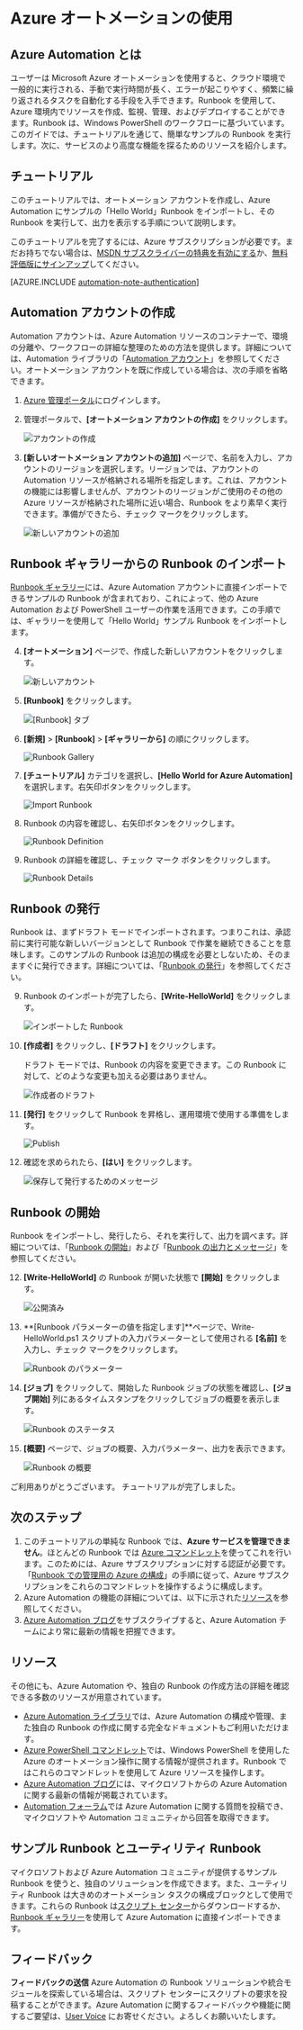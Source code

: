 <properties
	pageTitle="Azure Automation の使用"
	description="Azure でオートメーション ジョブをインポートして実行する方法について説明します。"
	services="automation"
	documentationCenter=""
	authors="bwren"
	manager="stevenka"
	editor=""/>

<tags
	ms.service="automation"
	ms.workload="tbd"
	ms.tgt_pltfrm="na"
	ms.devlang="na"
	ms.topic="hero-article" 
	ms.date="05/19/2015"
	ms.author="bwren"/>


# Azure オートメーションの使用

## Azure Automation とは

ユーザーは Microsoft Azure オートメーションを使用すると、クラウド環境で一般的に実行される、手動で実行時間が長く、エラーが起こりやすく、頻繁に繰り返されるタスクを自動化する手段を入手できます。Runbook を使用して、Azure 環境内でリソースを作成、監視、管理、およびデプロイすることができます。Runbook は、Windows PowerShell のワークフローに基づいています。このガイドでは、チュートリアルを通じて、簡単なサンプルの Runbook を実行します。次に、サービスのより高度な機能を探るためのリソースを紹介します。

## チュートリアル
このチュートリアルでは、オートメーション アカウントを作成し、Azure Automation にサンプルの「Hello World」Runbook をインポートし、その Runbook を実行して、出力を表示する手順について説明します。

このチュートリアルを完了するには、Azure サブスクリプションが必要です。まだお持ちでない場合は、[MSDN サブスクライバーの特典を有効にする](../pricing/member-offers/msdn-benefits-details/)か、[無料評価版にサインアップ](../pricing/free-trial.md)</a>してください。

[AZURE.INCLUDE [automation-note-authentication](../../includes/automation-note-authentication.md)]

## <a name="automationaccount"></a>Automation アカウントの作成

Automation アカウントは、Azure Automation リソースのコンテナーで、環境の分離や、ワークフローの詳細な整理のための方法を提供します。詳細については、Automation ライブラリの「[Automation アカウント](http://aka.ms/runbookauthor/azure/automationaccounts)」を参照してください。オートメーション アカウントを既に作成している場合は、次の手順を省略できます。

1.	[Azure 管理ポータル](http://manage.windowsazure.com)にログインします。

2.	管理ポータルで、**[オートメーション アカウントの作成]** をクリックします。

	![アカウントの作成](./media/automation-create-runbook-from-samples/automation_01_CreateAccount.png)

3.	**[新しいオートメーション アカウントの追加]** ページで、名前を入力し、アカウントのリージョンを選択します。リージョンでは、アカウントの Automation リソースが格納される場所を指定します。これは、アカウントの機能には影響しませんが、アカウントのリージョンがご使用のその他の Azure リソースが格納された場所に近い場合、Runbook をより素早く実行できます。準備ができたら、チェック マークをクリックします。

	![新しいアカウントの追加](./media/automation-create-runbook-from-samples/automation_02_addnewautoacct.png)

## <a name="importrunbook"></a>Runbook ギャラリーからの Runbook のインポート

[Runbook ギャラリー](http://aka.ms/runbookgallery)には、Azure Automation アカウントに直接インポートできるサンプルの Runbook が含まれており、これによって、他の Azure Automation および PowerShell ユーザーの作業を活用できます。この手順では、ギャラリーを使用して「Hello World」サンプル Runbook をインポートします。

4.	**[オートメーション]** ページで、作成した新しいアカウントをクリックします。

	![新しいアカウント](./media/automation-create-runbook-from-samples/automation_03_NewAutoAcct.png)

5.	**[Runbook]** をクリックします。

	![[Runbook] タブ](./media/automation-create-runbook-from-samples/automation_04_RunbooksTab.png)

6.	**[新規]** > **[Runbook]** > **[ギャラリーから]** の順にクリックします。

	![Runbook Gallery](./media/automation-create-runbook-from-samples/automation_05_ImportGallery.png)

7.  **[チュートリアル]** カテゴリを選択し、**[Hello World for Azure Automation]** を選択します。右矢印ボタンをクリックします。

	![Import Runbook](./media/automation-create-runbook-from-samples/automation_06_ImportRunbook.png)

8.  Runbook の内容を確認し、右矢印ボタンをクリックします。

	![Runbook Definition](./media/automation-create-runbook-from-samples/automation_07_RunbookDefinition.png)

8.	Runbook の詳細を確認し、チェック マーク ボタンをクリックします。

	![Runbook Details](./media/automation-create-runbook-from-samples/automation_08_RunbookDetails.png)

## <a name="publishrunbook"></a>Runbook の発行

Runbook は、まずドラフト モードでインポートされます。つまりこれは、承認前に実行可能な新しいバージョンとして Runbook で作業を継続できることを意味します。このサンプルの Runbook は追加の構成を必要としないため、そのまますぐに発行できます。詳細については、「[Runbook の発行](http://aka.ms/runbookauthor/azure/publishrunbook)」を参照してください。

9.	Runbook のインポートが完了したら、**[Write-HelloWorld]** をクリックします。

	![インポートした Runbook](./media/automation-create-runbook-from-samples/automation_07_ImportedRunbook.png)

9.	**[作成者]** をクリックし、**[ドラフト]** をクリックします。

	ドラフト モードでは、Runbook の内容を変更できます。この Runbook に対して、どのような変更も加える必要はありません。

	![作成者のドラフト](./media/automation-create-runbook-from-samples/automation_08_AuthorDraft.png)

10.	**[発行]** をクリックして Runbook を昇格し、運用環境で使用する準備をします。

	![Publish](./media/automation-create-runbook-from-samples/automation_085_Publish.png)

11.	確認を求められたら、**[はい]** をクリックします。

	![保存して発行するためのメッセージ](./media/automation-create-runbook-from-samples/automation_09_SavePubPrompt.png)

## <a name="startrunbook"></a>Runbook の開始

Runbook をインポートし、発行したら、それを実行して、出力を調べます。詳細については、「[Runbook の開始](http://aka.ms/runbookauthor/azure/startrunbook)」および「[Runbook の出力とメッセージ](http://aka.ms/runbookauthor/azure/runbookoutput)」を参照してください。

12.	**[Write-HelloWorld]** の Runbook が開いた状態で **[開始]** をクリックします。

	![公開済み](./media/automation-create-runbook-from-samples/automation_10_PublishStart.png)

13.	**[Runbook パラメーターの値を指定します]**ページで、Write-HelloWorld.ps1 スクリプトの入力パラメーターとして使用される **[名前]** を入力し、チェック マークをクリックします。

	![Runbook のパラメーター](./media/automation-create-runbook-from-samples/automation_11_RunbookParams.png)

14.	**[ジョブ]** をクリックして、開始した Runbook ジョブの状態を確認し、**[ジョブ開始]** 列にあるタイムスタンプをクリックしてジョブの概要を表示します。

	![Runbook のステータス](./media/automation-create-runbook-from-samples/automation_12_RunbookStatus.png)

15.	**[概要]** ページで、ジョブの概要、入力パラメーター、出力を表示できます。

	![Runbook の概要](./media/automation-create-runbook-from-samples/automation_13_RunbookSummary_callouts.png)

ご利用ありがとうございます。 チュートリアルが完了しました。

## <a name="nextsteps"></a>次のステップ
1. このチュートリアルの単純な Runbook では、**Azure サービスを管理できません**。ほとんどの Runbook では [Azure コマンドレット](http://msdn.microsoft.com/library/jj156055.aspx)を使ってこれを行います。このためには、Azure サブスクリプションに対する認証が必要です。「[Runbook での管理用の Azure の構成](http://aka.ms/azureautomationauthentication)」の手順に従って、Azure サブスクリプションをこれらのコマンドレットを操作するように構成します。  
2. Azure Automation の機能の詳細については、以下に示された[リソース](#resources)を参照してください。
3. [Azure Automation ブログ](http://azure.microsoft.com/blog/tag/azure-automation)をサブスクライブすると、Azure Automation チームにより常に最新の情報を把握できます。

## <a name="resources"></a>リソース

その他にも、Azure Automation や、独自の Runbook の作成方法の詳細を確認できる多数のリソースが用意されています。

- [Azure Automation ライブラリ](http://go.microsoft.com/fwlink/p/?LinkId=392860)では、Azure Automation の構成や管理、また独自の Runbook の作成に関する完全なドキュメントもご利用いただけます。
- [Azure PowerShell コマンドレット](http://msdn.microsoft.com/library/jj156055.aspx)では、Windows PowerShell を使用した Azure のオートメーション操作に関する情報が提供されます。Runbook ではこれらのコマンドレットを使用して Azure リソースを操作します。
- [Azure Automation ブログ](http://azure.microsoft.com/blog/tag/azure-automation)には、マイクロソフトからの Azure Automation に関する最新の情報が掲載されています。
- [Automation フォーラム](http://go.microsoft.com/fwlink/p/?LinkId=390561)では Azure Automation に関する質問を投稿でき、マイクロソフトや Automation コミュニティから回答を取得できます。


## サンプル Runbook とユーティリティ Runbook

マイクロソフトおよび Azure Automation コミュニティが提供するサンプル Runbook を使うと、独自のソリューションを作成できます。また、ユーティリティ Runbook は大きめのオートメーション タスクの構成ブロックとして使用できます。これらの Runbook は[スクリプト センター](http://go.microsoft.com/fwlink/p/?LinkId=393029)からダウンロードするか、[Runbook ギャラリー](http://aka.ms/runbookgallery)を使用して Azure Automation に直接インポートできます。


## フィードバック

**フィードバックの送信** Azure Automation の Runbook ソリューションや統合モジュールを探索している場合は、スクリプト センターにスクリプトの要求を投稿することができます。Azure Automation に関するフィードバックや機能に関するご要望は、[User Voice](http://feedback.windowsazure.com/forums/34192--general-feedback) にお寄せください。よろしくお願いいたします。
 

<!---HONumber=August15_HO6-->